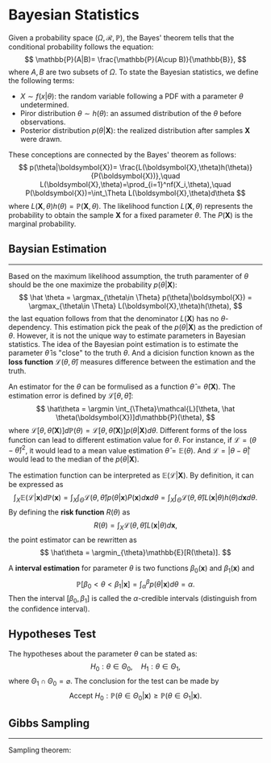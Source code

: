 # Bayesian Statistics

Given a probability space $(\Omega, \mathcal{R},\mathbb{P})$, the Bayes' theorem tells that the conditional probability follows the equation:
$$
\mathbb{P}(A|B)= \frac{\mathbb{P}(A\cup B)}{\mathbb{B}}, 
$$
where $A, B$ are two subsets of $\Omega$. To state the Bayesian statistics, we define the following terms: 
* $X\sim f(x|\theta)$: the random variable following a PDF with a parameter $\theta$ undetermined. 
* Piror distribution $\theta\sim h(\theta)$: an assumed distribution of the $\theta$ before observations.
* Posterior distribution $p(\theta|\boldsymbol{X})$: the realized distribution after samples $\boldsymbol{X}$ were drawn. 

These conceptions are connected by the Bayes' theorem as follows:
$$
p(\theta|\boldsymbol{X})= \frac{L(\boldsymbol{X},\theta)h(\theta)}{P(\boldsymbol{X})},\quad L(\boldsymbol{X},\theta)=\prod_{i=1}^nf(X_i,\theta),\quad P(\boldsymbol{X})=\int_\Theta L(\boldsymbol{X},\theta)d\theta
$$
where $L(\boldsymbol{X},\theta)h(\theta) = \mathbb{P}(\boldsymbol{X}, \theta)$. The likelihood function $L(\boldsymbol{X},\theta)$ represents the probability to obtain the sample $\boldsymbol{X}$ for a fixed parameter $\theta$. The $P(\boldsymbol{X})$ is the marginal probability.

## Baysian Estimation
---
 Based on the maximum likelihood assumption, the truth paramenter of $\theta$ should be the one maximize the probability $p(\theta|\boldsymbol{X})$:
$$
\hat \theta = \argmax_{\theta\in \Theta} p(\theta|\boldsymbol{X}) = \argmax_{\theta\in \Theta} L(\boldsymbol{X},\theta)h(\theta),
$$
the last equation follows from that the denominator $L(\boldsymbol{X})$ has no $\theta$-dependency. This estimation pick the peak of the $p(\theta|\boldsymbol{X})$ as the prediction of $\theta$. However, it is not the unique way to estimate parameters in Bayesian statistics. The idea of the Bayesian point estimation is to estimate the parameter $\hat\theta$ is "close" to the truth $\theta$. And a dicision function known as the **loss function** $\mathcal{L}(\theta,\hat \theta)$ measures difference between the estimation and the truth.  

An estimator for the $\theta$ can be formulised as a function $\hat\theta = \hat\theta(\boldsymbol{X})$. The estimation error is defined by $\mathcal{L}[\theta, \hat \theta]$:
$$
\hat\theta = \argmin \int_{\Theta}\mathcal{L}[\theta, \hat \theta(\boldsymbol{X})]d\mathbb{P}(\theta),
$$
where $\mathcal{L}[\theta, \hat \theta(\boldsymbol{X})]d\mathbb{P}(\theta) = \mathcal{L}[\theta, \hat \theta(\boldsymbol{X})]p(\theta|\boldsymbol{X})d\theta$. Different forms of the loss function can lead to different estimation value for $\theta$. For instance, if $\mathcal{L}=(\theta-\hat\theta)^2$, it would lead to a mean value estimation $\hat\theta = \mathbb{E}(\theta)$. And $\mathcal{L}=|\theta-\hat\theta|$ would lead to the median of the $p(\theta|\boldsymbol{X})$. 

The estimation function can be interpreted as $\mathbb{E}(\mathcal{L}|\boldsymbol{X})$. By definition, it can be expressed as
$$
\int_X\mathbb{E}(\mathcal{L}|\boldsymbol{x})d\mathbb{P}(\boldsymbol{x}) = \int_X\int_\Theta\mathcal{L}(\theta,\hat\theta)p(\theta|\boldsymbol{x}) P(\boldsymbol{x})d\boldsymbol{x}d\theta=\int_X\int_\Theta\mathcal{L}(\theta,\hat\theta)L(\boldsymbol{x}|\theta)h(\theta)d\boldsymbol{x}d\theta.
$$
By defining the **risk function** $R(\theta)$ as
$$
R(\theta) = \int_X\mathcal{L}(\theta,\hat\theta) L(\boldsymbol{x}|\theta)d\boldsymbol{x},
$$
the point estimator can be rewritten as
$$
\hat\theta = \argmin_{\theta}\mathbb{E}[R(\theta)].
$$

A **interval estimation** for parameter $\theta$ is two functions $\beta_0(\boldsymbol{x})$ and $\beta_1(\boldsymbol{x})$ and
$$
\mathbb{P}[\beta_0<\theta <\beta_1|\boldsymbol{x}] = \int_\alpha^\beta p(\theta|\boldsymbol{x})d\theta = \alpha.
$$ 
Then the interval $[\beta_0,\beta_1]$ is called the $\alpha$-credible intervals (distinguish from the confidence interval).

## Hypotheses Test
The hypotheses about the parameter $\theta$ can be stated as:
$$
H_0: \theta\in \Theta_0,\quad H_1: \theta\in \Theta_1,
$$
where $\Theta_1\cap\Theta_0=\varnothing$. The conclusion for the test can be made by
$$
\text{Accept }H_0: \mathbb{P}(\theta\in \Theta_0|\boldsymbol{x}) \ge \mathbb{P}(\theta\in\Theta_1|\boldsymbol{x}).
$$

## Gibbs Sampling
---

Sampling theorem: 